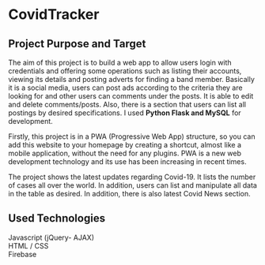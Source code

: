 

# CovidTracker


## Project Purpose and Target

The aim of this project is to build a web app to allow users login with credentials and offering some operations such as listing their accounts, viewing its details and posting adverts for finding a band member. Basically it is a social media, users can post ads according to the criteria they are looking for and other users can comments under the posts. It is able to edit and delete comments/posts. Also, there is a section that users can list all postings by desired specifications. I used **Python Flask and MySQL** for development.

Firstly, this project is in a PWA (Progressive Web App) structure, so you can add this website to your homepage by creating a shortcut, almost like a mobile application, without the need for any plugins. PWA is a new web development technology and its use has been increasing in recent times. 

The project shows the latest updates regarding Covid-19. It lists the number of cases all over the world. In addition, users can list and manipulate all data in the table as desired. In addition, there is also latest Covid News section.

## Used Technologies

Javascript (jQuery- AJAX)\
HTML / CSS\
Firebase


